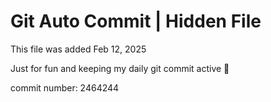# Git Auto Commit | Hidden File

This file was added Feb 12, 2025

Just for fun and keeping my daily git commit active 🤪

commit number: 2464244
